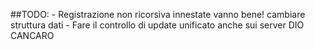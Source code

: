 ##TODO:
    - Registrazione non ricorsiva innestate vanno bene! cambiare struttura dati
    - Fare il controllo di update unificato anche sui server DIO CANCARO
